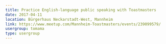 ```yaml
---
title: Practice English-language public speaking with Toastmasters
date: 2017-04-11
location: Bürgerhaus Neckarstadt-West, Mannheim
link: https://www.meetup.com/Mannheim-Toastmasters/events/239099579/
usergroup: tomama
type: usergroup
---
```

